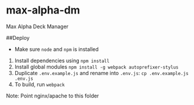 # max-alpha-dm
Max Alpha Deck Manager

##Deploy
* Make sure `node` and `npm` is installed

1. Install dependencies using `npm install`
2. Install global modules `npm install -g webpack autoprefixer-stylus`
3. Duplicate `.env.example.js` and rename into `.env.js`: `cp .env.example.js .env.js`
4. To build, run `webpack`

Note: Point nginx/apache to this folder
